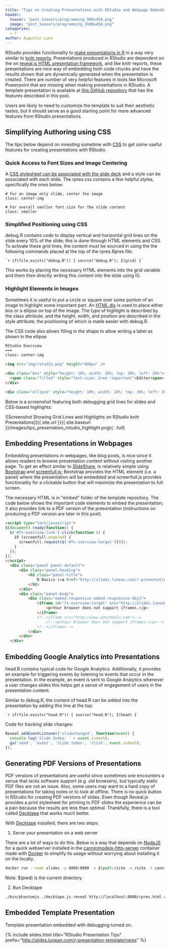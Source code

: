 ```yaml
---
title: "Tips on Creating Presentations with RStudio and Webpage Embedding"
header:
  teaser: "post_teasers/programming_900x450.png"
  image: "post_teasers/programming_1600x450.png"
categories:
  - r
author: Augustin Luna
---
```


RStudio provides functionality to [make presentations in R](https://support.rstudio.com/hc/en-us/sections/200130218-R-Presentations) in a way very similar to [knitr reports](http://yihui.name/knitr/). Presentations produced in RStudio are dependent on the on [reveal.js HTML presentation framework](http://lab.hakim.se/reveal-js/), and like knitr reports, these presentations are nice way of embedding both code chucks and have the results shown that are dynamically generated when the presentation is created. There are number of very helpful features in tools like Microsoft Powerpoint that are missing when making presentations in RStudio. A template presentation is available at [this GitHub repository](https://github.com/cannin/r-presentation-template) that has the features described in this post.

Users are likely to need to customize the template to suit their aesthetic tastes, but it should serve as a good starting point for more advanced features from RStudio presentations.  

## Simplifying Authoring using CSS

The tips below depend on investing sometime with [CSS](http://www.w3schools.com/css/css_intro.asp) to get some useful features for creating presentations with RStudio.

### Quick Access to Font Sizes and Image Centering

A [CSS stylesheet can be associated with the slide deck](https://support.rstudio.com/hc/en-us/articles/200532307-Customizing-Fonts-and-Appearance) and a style can be associated with each slide. The rpres.css contains a few helpful styles, specifically the ones below:

```
# For an image only slide, center the image
class: center-img

# For overall smaller font size for the slide content
class: smaller
```

### Simplified Positioning using CSS

debug.R contains code to display vertical and horizontal grid lines on the slide every 10% of the slide; this is done through HTML elements and CSS. To activate these grid lines, the content must be sourced in using the the following commands placed at the top of the rpres.Rpres file:

```
`r if(file.exists("debug.R")) { source("debug.R"); I(grid) }`
```

This works by placing the necessary HTML elements into the grid variable and them then directly writing this content into the slide using I().

### Highlight Elements in Images

Sometimes it is useful to put a circle or square over some portion of an image to highlight some important part. An [HTML div](http://www.w3schools.com/tags/tag_div.asp) is used to place either box or a ellipse on top of the image. The type of highlight is described by the class attribute, and the height, width, and position are described in the style attribute; the positioning of which is made easier with debug.R.

The CSS code also allows filling in the shape to allow writing a label as shown in the ellipse  

```html
RStudio Overview
===
class: center-img

<img src="img/rstudio.png" height="600px" />

<div class="box" style="height: 10%; width: 20%; top: 30%; left: 20%">
  <span class="filled" style="font-size: 2rem !important">Editor<span>
</div>

<div class="ellipse" style="height: 10%; width: 20%; top: 30%; left: 20%"></div>
```

Below is a screenshot featuring both debugging grid lines for slides and CSS-based highlights:

![Screenshot Showing Grid Lines and Highlights on RStudio knitr Presentations]({{ site.url }}{{ site.baseurl }}/images/tips_presentation_rstudio_highlight.png){: .full}

## Embedding Presentations in Webpages

Embedding presentations in webpages, like blog posts, is nice since it allows readers to browse presentation content without visiting another page. To get an effect similar to [SlideShare](http://www.slideshare.net/), is relatively simple using [Bootstrap](http://getbootstrap.com/) and [screenfull.js](https://github.com/sindresorhus/screenfull.js/); Bootstrap provides the HTML element (i.e. a panel) where the presentation will be embedded and screenfull.js provides functionality for a clickable button that will maximize the presentation to full screen.

The necessary HTML is in "embed" folder of the template repository. The code below shows the important code elements to embed the presentation; it also provides link to a PDF version of the presentation (instructions on producing a PDF version are later in this post).

```html
<script type="text/javascript">
$(document).ready(function() {
  $('#fs-overview-link').click(function () {
    if (screenfull.enabled) {
      screenfull.request($('#fs-overview-target')[0]);
    }
  });
});
</script>
  <div class="panel panel-default">
      <div class="panel-heading">
          <h2 class="panel-title">
              R Basics (<a href="http://slides.lunean.com/r-presentation-template/rpres.pdf">PDF</a>) <a id="fs-overview-link" class="pull-right" href="#"><i class="fa fa-arrows-alt"></i></a>
          </h2>
      </div>
      <div class="panel-body">
          <div class="embed-responsive embed-responsive-4by3">
              <iframe id="fs-overview-target" src="http://slides.lunean.com/r-presentation-template/rpres.html" allowfullscreen seamless>
                  <p>Your browser does not support iframes.</p>
              </iframe>
              <!--<iframe src="http://www.w3schools.com">-->
                  <!--<p>Your browser does not support iframes.</p>-->
              <!--</iframe>-->
          </div>
      </div>
  </div>
```

## Embedding Google Analytics into Presentations

head.R contains typical code for Google Analytics. Additionally, it provides an example for triggering events by listening to events that occur in the presentation. In the example, an event is sent to Google Analytics whenever a user changes slides this helps get a sense of engagement of users in the presentation content.

Similar to debug.R, the content of head.R can be added into the presentation by adding this line at the top:

```
`r if(file.exists("head.R")) { source("head.R"); I(head) }`
```

Code for tracking slide changes:

```javascript
Reveal.addEventListener('slidechanged', function(event) {
  console.log('Slide Index: ' + event.indexh);
  ga('send', 'event', 'Slide Index', 'click', event.indexh);
});
```

## Generating PDF Versions of Presentations

PDF versions of presentations are useful since sometimes one encounters a venue that lacks software support (e.g. old browsers), but typically static PDF files are not an issue. Also, some users may want to a hard copy of presentations for taking notes or to look at offline. There is no quick button in RStudio for creating PDF versions of slides. Even though Reveal.js provides a print stylesheet for printing to PDF slides the experience can be a pain because the results are less than optimal. Thankfully, there is a tool called [Decktape](https://github.com/astefanutti/decktape) that works much better.

With [Decktape](https://github.com/astefanutti/decktape) installed, there are two steps:

1. Serve your presentation on a web server

There are a lot of ways to do this. Below is a way that depends on [NodeJS](https://nodejs.org/en/) for a quick webserver installed in the [cannin/nodejs-http-server](https://hub.docker.com/r/cannin/nodejs-http-server/) container made with [Docker](https://www.docker.com/) to simplify its usage without worrying about installing it on the locally.

```bash
docker run --name slides -p 8080:8080 -v $(pwd):/site -w /site -t cannin/nodejs-http-server:0.10.25
```

Note: $(pwd) is the current directory.

2. Run Decktape

```sh
./bin/phantomjs ./decktape.js reveal http://localhost:8080/rpres.html rpres.pdf
```

## Embedded Template Presentation

Template presentation embedded with debugging turned on.

{% include slides.html
  title="RStudio Presentation Tips"
  prefix="http://slides.lunean.com/r-presentation-template/rpres"
%}
